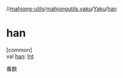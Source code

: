 //[mahjong-utils](../../../index.md)/[mahjongutils.yaku](../index.md)/[Yaku](index.md)/[han](han.md)

# han

[common]\
val [han](han.md): [Int](https://kotlinlang.org/api/latest/jvm/stdlib/kotlin-stdlib/kotlin/-int/index.html)

番数
